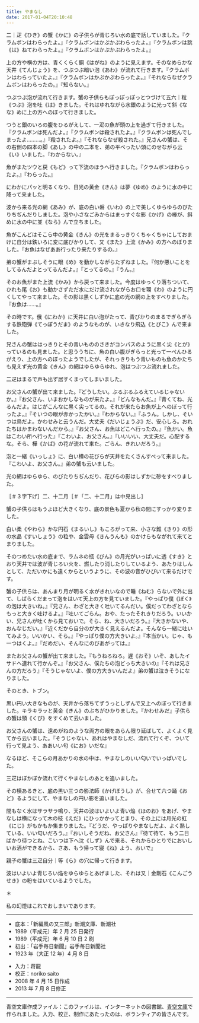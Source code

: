 ```yaml
---
title: やまなし
date: 2017-01-04T20:10:48
---
```


二｜疋《ひき》の蟹《かに》の子供らが青じろい水の底で話していました。『クラムボンはわらったよ。』『クラムボンはかぷかぷわらったよ。』『クラムボンは跳《は》ねてわらったよ。』『クラムボンはかぷかぷわらったよ。』

上の方や横の方は、青くくらく鋼《はがね》のように見えます。そのなめらかな天井《てんじょう》を、つぶつぶ暗い泡《あわ》が流れて行きます。『クラムボンはわらっていたよ。』『クラムボンはかぷかぷわらったよ。』『それならなぜクラムボンはわらったの。』『知らない。』

つぶつぶ泡が流れて行きます。蟹の子供らもぽっぽっぽっとつづけて五六｜粒《つぶ》泡を吐《は》きました。それはゆれながら水銀のように光って斜《なな》めに上の方へのぼって行きました。

つうと銀のいろの腹をひるがえして、一疋の魚が頭の上を過ぎて行きました。『クラムボンは死んだよ。』『クラムボンは殺されたよ。』『クラムボンは死んでしまったよ………。』『殺されたよ。』『それならなぜ殺された。』兄さんの蟹は、その右側の四本の脚《あし》の中の二本を、弟の平べったい頭にのせながら云《い》いました。『わからない。』

魚がまたツウと戻《もど》って下流のほうへ行きました。『クラムボンはわらったよ。』『わらった。』

にわかにパッと明るくなり、日光の黄金《きん》は夢《ゆめ》のように水の中に降って来ました。

波から来る光の網《あみ》が、底の白い磐《いわ》の上で美しくゆらゆらのびたりちぢんだりしました。泡や小さなごみからはまっすぐな影《かげ》の棒が、斜めに水の中に並《なら》んで立ちました。

魚がこんどはそこら中の黄金《きん》の光をまるっきりくちゃくちゃにしておまけに自分は鉄いろに変に底びかりして、又《また》上流《かみ》の方へのぼりました。『お魚はなぜああ行ったり来たりするの。』

弟の蟹がまぶしそうに眼《め》を動かしながらたずねました。『何か悪いことをしてるんだよとってるんだよ。』『とってるの。』『うん。』

そのお魚がまた上流《かみ》から戻って来ました。今度はゆっくり落ちついて、ひれも尾《お》も動かさずただ水にだけ流されながらお口を環《わ》のように円くしてやって来ました。その影は黒くしずかに底の光の網の上をすべりました。『お魚は……。』

その時です。俄《にわか》に天井に白い泡がたって、青びかりのまるでぎらぎらする鉄砲弾《てっぽうだま》のようなものが、いきなり飛込《とびこ》んで来ました。

兄さんの蟹ははっきりとその青いもののさきがコンパスのように黒く尖《とが》っているのも見ました。と思ううちに、魚の白い腹がぎらっと光って一ぺんひるがえり、上の方へのぼったようでしたが、それっきりもう青いものも魚のかたちも見えず光の黄金《きん》の網はゆらゆらゆれ、泡はつぶつぶ流れました。

二疋はまるで声も出ず居すくまってしまいました。

お父さんの蟹が出て来ました。『どうしたい。ぶるぶるふるえているじゃないか。』『お父さん、いまおかしなものが来たよ。』『どんなもんだ。』『青くてね、光るんだよ。はじがこんなに黒く尖ってるの。それが来たらお魚が上へのぼって行ったよ。』『そいつの眼が赤かったかい。』『わからない。』『ふうん。しかし、そいつは鳥だよ。かわせみと云うんだ。大丈夫《だいじょうぶ》だ、安心しろ。おれたちはかまわないんだから。』『お父さん、お魚はどこへ行ったの。』『魚かい。魚はこわい所へ行った』『こわいよ、お父さん。』『いいいい、大丈夫だ。心配するな。そら、樺《かば》の花が流れて来た。ごらん、きれいだろう。』

泡と一緒《いっしょ》に、白い樺の花びらが天井をたくさんすべって来ました。『こわいよ、お父さん。』弟の蟹も云いました。

光の網はゆらゆら、のびたりちぢんだり、花びらの影はしずかに砂をすべりました。

［＃３字下げ］二、十二月［＃「二、十二月」は中見出し］

蟹の子供らはもうよほど大きくなり、底の景色も夏から秋の間にすっかり変りました。

白い柔《やわら》かな円石《まるいし》もころがって来、小さな錐《きり》の形の水晶《すいしょう》の粒や、金雲母《きんうんも》のかけらもながれて来てとまりました。

そのつめたい水の底まで、ラムネの瓶《びん》の月光がいっぱいに透《すき》とおり天井では波が青じろい火を、燃したり消したりしているよう、あたりはしんとして、ただいかにも遠くからというように、その波の音がひびいて来るだけです。

蟹の子供らは、あんまり月が明るく水がきれいなので睡《ねむ》らないで外に出て、しばらくだまって泡をはいて天上の方を見ていました。『やっぱり僕《ぼく》の泡は大きいね。』『兄さん、わざと大きく吐いてるんだい。僕だってわざとならもっと大きく吐けるよ。』『吐いてごらん。おや、たったそれきりだろう。いいかい、兄さんが吐くから見ておいで。そら、ね、大きいだろう。』『大きかないや、おんなじだい。』『近くだから自分のが大きく見えるんだよ。そんなら一緒に吐いてみよう。いいかい、そら。』『やっぱり僕の方大きいよ。』『本当かい。じゃ、も一つはくよ。』『だめだい、そんなにのびあがっては。』

またお父さんの蟹が出て来ました。『もうねろねろ。遅《おそ》いぞ、あしたイサドへ連れて行かんぞ。』『お父さん、僕たちの泡どっち大きいの』『それは兄さんの方だろう』『そうじゃないよ、僕の方大きいんだよ』弟の蟹は泣きそうになりました。

そのとき、トブン。

黒い円い大きなものが、天井から落ちてずうっとしずんで又上へのぼって行きました。キラキラッと黄金《きん》のぶちがひかりました。『かわせみだ』子供らの蟹は頸《くび》をすくめて云いました。

お父さんの蟹は、遠めがねのような両方の眼をあらん限り延ばして、よくよく見てから云いました。『そうじゃない、あれはやまなしだ、流れて行くぞ、ついて行って見よう、ああいい匂《にお》いだな』

なるほど、そこらの月あかりの水の中は、やまなしのいい匂いでいっぱいでした。

三疋はぼかぼか流れて行くやまなしのあとを追いました。

その横あるきと、底の黒い三つの影法師《かげぼうし》が、合せて六つ踊《おど》るようにして、やまなしの円い影を追いました。

間もなく水はサラサラ鳴り、天井の波はいよいよ青い焔《ほのお》をあげ、やまなしは横になって木の枝《えだ》にひっかかってとまり、その上には月光の虹《にじ》がもかもか集まりました。『どうだ、やっぱりやまなしだよ、よく熟している、いい匂いだろう。』『おいしそうだね、お父さん』『待て待て、もう二日ばかり待つとね、こいつは下へ沈《しず》んで来る、それからひとりでにおいしいお酒ができるから、さあ、もう帰って寝《ね》よう、おいで』

親子の蟹は三疋自分｜等《ら》の穴に帰って行きます。

波はいよいよ青じろい焔をゆらゆらとあげました、それは又｜金剛石《こんごうせき》の粉をはいているようでした。

＊

私の幻燈はこれでおしまいであります。

---

* 底本：「新編風の又三郎」新潮文庫、新潮社
* 1989（平成元）年 2 月 25 日発行
* 1989（平成元）年 6 月 10 日 2 刷
* 初出：「岩手毎日新聞」岩手毎日新聞社
* 1923 年（大正 12 年）4 月 8 日

- 入力：蒋龍
- 校正：noriko saito
- 2008 年 4 月 15 日作成
- 2013 年 7 月 8 日修正

---

青空文庫作成ファイル：このファイルは、インターネットの図書館、[青空文庫](http://www.aozora.gr.jp/)で作られました。入力、校正、制作にあたったのは、ボランティアの皆さんです。
